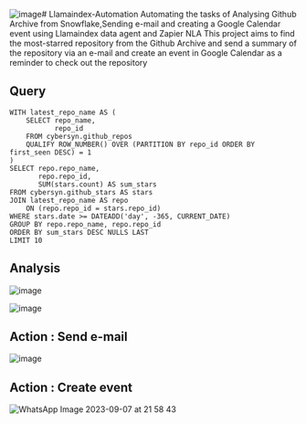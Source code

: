 ![image](https://github.com/redknight648/Llamaindex-Automation/assets/97392797/301a9b18-0b4a-40e9-8c8a-4904880971f6)# Llamaindex-Automation
Automating the tasks of Analysing Github Archive from Snowflake,Sending e-mail and creating a Google Calendar event using Llamaindex data agent and Zapier NLA
This project aims to find the most-starred repository from the Github Archive and send a summary of the repository via an e-mail and create an event in Google Calendar as a reminder to check out the repository

## Query
```
WITH latest_repo_name AS (
    SELECT repo_name,
           repo_id
    FROM cybersyn.github_repos
    QUALIFY ROW_NUMBER() OVER (PARTITION BY repo_id ORDER BY first_seen DESC) = 1
)
SELECT repo.repo_name,
       repo.repo_id,
       SUM(stars.count) AS sum_stars
FROM cybersyn.github_stars AS stars
JOIN latest_repo_name AS repo
    ON (repo.repo_id = stars.repo_id)
WHERE stars.date >= DATEADD('day', -365, CURRENT_DATE)
GROUP BY repo.repo_name, repo.repo_id
ORDER BY sum_stars DESC NULLS LAST
LIMIT 10

```

## Analysis
![image](https://github.com/redknight648/Llamaindex-Automation/assets/97392797/b4c5d294-fe4f-4ccf-ac76-6e7bc85aa07a)

![image](https://github.com/redknight648/Llamaindex-Automation/assets/97392797/c0e0c68a-4b71-4e8e-8d21-8f97cae3b4f6)

## Action : Send e-mail
![image](https://github.com/redknight648/Llamaindex-Automation/assets/97392797/144d1cc1-3465-4d89-932b-7fcc14b1677c)

## Action : Create event
![WhatsApp Image 2023-09-07 at 21 58 43](https://github.com/redknight648/Llamaindex-Automation/assets/97392797/cdd027e8-dd2c-40fe-ab1a-e758c3ea04d2)


